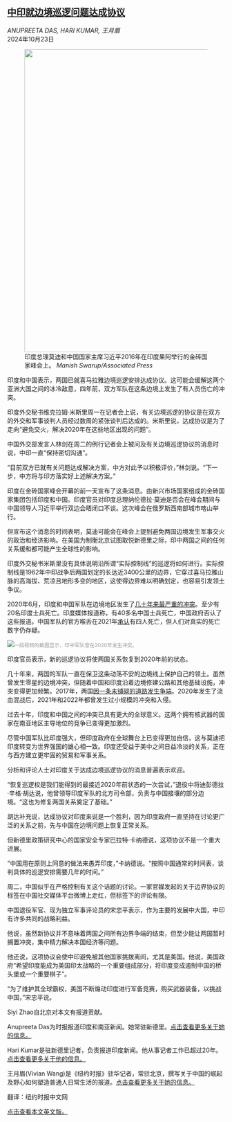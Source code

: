 <!--1729645621000-->
[中印就边境巡逻问题达成协议](https://cn.nytimes.com/world/20241023/india-china-border/)
------

<address>ANUPREETA DAS, HARI KUMAR, 王月眉</address><time pudate="2024-10-23 08:36:01" datetime="2024-10-23 08:36:01">2024年10月23日</time><figure><img src="https://images.weserv.nl/?url=static01.nyt.com/images/2024/10/22/multimedia/22india-china-01-qlzk/22india-china-01-qlzk-master1050.jpg" width="1050" height="700"><figcaption>印度总理莫迪和中国国家主席习近平2016年在印度果阿举行的金砖国家峰会上。 <cite>Manish Swarup/Associated Press</cite></figcaption></figure><section><p>印度和中国表示，两国已就喜马拉雅边境巡逻安排达成协议。这可能会缓解这两个亚洲大国之间的冰冷敌意，四年前，双方军队在这条边境上发生了有人员伤亡的冲突。</p><p>印度外交秘书维克拉姆·米斯里周一在记者会上说，有关边境巡逻的协议是在双方的外交和军事谈判人员经过数周的紧张谈判后达成的。米斯里说，达成协议是为了走向“避免交火，解决2020年在这些地区出现的问题”。</p><p>中国外交部发言人林剑在周二的例行记者会上被问及有关边境巡逻协议的消息时说，中印一直“保持密切沟通”。</p><p>“目前双方已就有关问题达成解决方案，中方对此予以积极评价，”林剑说。“下一步，中方将与印方落实好上述解决方案。”</p><p>印度在金砖国家峰会开幕的前一天宣布了这条消息。由新兴市场国家组成的金砖国家集团包括印度和中国。印度官员对印度总理纳伦德拉·莫迪是否会在峰会期间与中国领导人习近平举行双边会晤闭口不谈。这次峰会在俄罗斯西南部城市喀山举行。</p><p>但宣布这个消息的时间表明，莫迪可能会在峰会上提到避免两国边境发生军事交火的政治和经济影响。在美国为制衡北京试图取悦新德里之际，印中两国之间的任何关系缓和都可能产生全球性的影响。</p><p>印度外交秘书米斯里没有具体说明沿所谓“实际控制线”的巡逻将如何进行。实际控制线是1962年中印战争后两国划定的长达近3400公里的边界，它穿过喜马拉雅山脉的高海拔、荒凉且地形多变的地区，这使得边界难以明确划定，也容易引发领土争议。</p><p>2020年6月，印度和中国军队在边境地区发生了<a href="https://www.nytimes.com/2020/06/16/world/asia/indian-china-border-clash.html">几十年来最严重的冲突</a>。至少有20名印度士兵死亡。印度媒体报道称，有40多名中国士兵死亡，中国政府否认了这些报道。中国军队的官方喉舌在2021年<a rel="noopener noreferrer" target="_blank" href="http://www.81.cn/yw_208727/9987403.html">承认</a>有四人死亡，但人们对真实的死亡数字仍存疑。</p><p><img src="https://images.weserv.nl/?url=static01.nyt.com/images/2024/10/22/multimedia/22india-china-02-qlzk/22india-china-02-qlzk-master1050.jpg"><small style="color: #999;">一段视频的截图显示，印中军队曾在2020年发生冲突。</small></p><p>印度官员表示，新的巡逻协议将使两国关系恢复到2020年前的状态。</p><p>几十年来，两国的军队一直在保卫这条动荡不安的边境线上保护自己的领土。虽然曾发生零星的边境冲突，但随着中国和印度沿着边境修建公路和其他基础设施，冲突变得更加频繁。2017年，两国<a href="https://cn.nytimes.com/asia-pacific/20170727/dolam-plateau-china-india-bhutan/">因一条未铺砌的道路发生争端</a>。2020年发生了流血混战后，2021年和2022年都曾发生过小规模的冲突和入侵。</p><p>过去十年，印度和中国之间的冲突已具有更大的全球意义。这两个拥有核武器的国家在南亚地区主导地位的竞争已变得更加激烈。</p><p>尽管中国军队比印度强大，但印度政府在全球舞台上已变得更加自信，这与莫迪把印度转变为世界强国的雄心相一致。印度还受益于美中之间日益冷淡的关系，正在与西方建立更牢固的贸易和军事关系。</p><p>分析和评论人士对印度关于达成边境巡逻协议的消息普遍表示欢迎。</p><p>“恢复巡逻权是我们能得到的最接近2020年前状态的一次尝试，”退役中将迪彭德拉·辛格·胡达说，他曾领导印度军队的北方司令部，负责与中国接壤的部分边境。“这也为修复两国关系奠定了基础。”</p><p>胡达补充说，达成协议对印度来说是一个胜利，因为印度政府一直坚持在讨论更广泛的关系之前，先与中国在边境问题上恢复正常关系。</p><p>但新德里政策研究中心的国家安全专家巴拉特·卡纳德说，这项协议不是一个重大进展。</p><p>“中国用在原则上同意的做法来愚弄印度，”卡纳德说。“按照中国通常的时间表，谈判具体的巡逻安排需要几年的时间。”</p><p>周二，中国似乎在严格控制有关这个话题的讨论。一家官媒发起的关于边界协议的标签在中国社交媒体平台微博上走红，但标签下的评论有限。</p><p>中国退役军官、现为独立军事评论员的宋忠平表示，作为主要的发展中大国，中印有许多共同的战略利益。</p><p>他说，虽然新协议并不意味着两国之间所有边界争端的结束，但至少能让两国暂时搁置冲突，集中精力解决本国经济等问题。</p><p>他还说，这项协议会使中印避免被其他国家挑拨离间，尤其是美国。他说，美国政府“希望印度能成为美国印太战略的一个重要组成部分，将印度变成遏制中国的桥头堡或一个重要棋子”。</p><p>“为了维护其全球霸权，美国不断煽动印度进行军备竞赛，购买武器装备，以挑战中国，”宋忠平说。</p></section><footer><p>Siyi Zhao自北京对本文有报道贡献。</p><p>Anupreeta Das为时报报道印度和南亚新闻。她常驻新德里。<a rel="nofollow" target="_blank" href="https://www.nytimes.com/by/anupreeta-das">点击查看更多关于她的信息。</a></p><p>Hari Kumar是驻新德里记者，负责报道印度新闻。他从事记者工作已超过20年。<a rel="nofollow" target="_blank" href="https://www.nytimes.com/by/hari-kumar">点击查看更多关于他的信息。</a></p><p>王月眉(Vivian Wang)是《纽约时报》驻华记者，常驻北京，撰写关于中国的崛起及野心如何塑造普通人日常生活的报道。<a rel="nofollow" target="_blank" href="https://www.nytimes.com/by/vivian-wang">点击查看更多关于她的信息。</a></p><p>翻译：纽约时报中文网</p><a rel="nofollow" target="_blank" href="https://www.nytimes.com/2024/10/22/world/asia/india-china-border.html">点击查看本文英文版。</a></footer>
